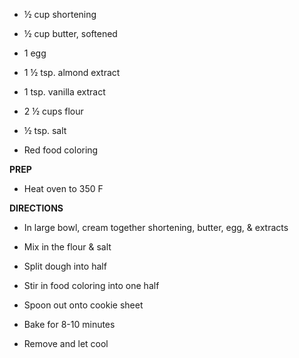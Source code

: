 -   ½ cup shortening

-   ½ cup butter, softened

-   1 egg

-   1 ½ tsp. almond extract

-   1 tsp. vanilla extract

-   2 ½ cups flour

-   ½ tsp. salt

-   Red food coloring

**PREP**

-   Heat oven to 350 F

**DIRECTIONS**

-   In large bowl, cream together shortening, butter, egg, & extracts

-   Mix in the flour & salt

-   Split dough into half

-   Stir in food coloring into one half

-   Spoon out onto cookie sheet

-   Bake for 8-10 minutes

-   Remove and let cool
